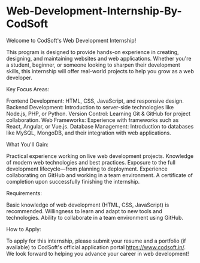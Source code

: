 # Web-Development-Internship-By-CodSoft
Welcome to CodSoft's Web Development Internship!

This program is designed to provide hands-on experience in creating, designing, and maintaining websites and web applications. Whether you're a student, beginner, or someone looking to sharpen their development skills, this internship will offer real-world projects to help you grow as a web developer.

Key Focus Areas:

Frontend Development: HTML, CSS, JavaScript, and responsive design.
Backend Development: Introduction to server-side technologies like Node.js, PHP, or Python.
Version Control: Learning Git & GitHub for project collaboration.
Web Frameworks: Experience with frameworks such as React, Angular, or Vue.js.
Database Management: Introduction to databases like MySQL, MongoDB, and their integration with web applications.

What You'll Gain:

Practical experience working on live web development projects.
Knowledge of modern web technologies and best practices.
Exposure to the full development lifecycle—from planning to deployment.
Experience collaborating on GitHub and working in a team environment.
A certificate of completion upon successfully finishing the internship.

Requirements:

Basic knowledge of web development (HTML, CSS, JavaScript) is recommended.
Willingness to learn and adapt to new tools and technologies.
Ability to collaborate in a team environment using GitHub.

How to Apply:

To apply for this internship, please submit your resume and a portfolio (if available) to CodSoft's official application portal https://www.codsoft.in/. We look forward to helping you advance your career in web development!
